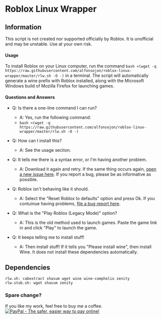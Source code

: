 # Roblox Linux Wrapper

## Information
This script is not created nor supported officially by Roblox. It is unofficial and may be unstable. Use at your own risk.

#### Usage

To install Roblox on your Linux computer, run the command `bash <(wget -q https://raw.githubusercontent.com/alfonsojon/roblox-linux-wrapper/master/rlw.sh -O -)` in a terminal. The script will automatically generate a wine prefix with Roblox installed, along with the Microsoft Windows build of Mozilla Firefox for launching games.

#### Questions and Answers

* Q: Is there a one-line command I can run?
  * A: Yes, run the following command:
  * `bash <(wget -q https://raw.githubusercontent.com/alfonsojon/roblox-linux-wrapper/master/rlw.sh -O -)`

* Q: How can I install this?
  * A: See the usage section.

* Q: It tells me there is a syntax error, or I'm having another problem.
  * A: Download it again and retry. If the same thing occurs again, [open a new issue here][1]. If you report a bug, please be as informative as possible.

* Q: Roblox isn't behaving like it should.
  * A: Select the "Reset Roblox to defaults" option and press Ok. If you contuinue having problems, [file a bug report here][1].

* Q: What is the "Play Roblox (Legacy Mode)" option?
  * A: This is the old method used to launch games. Paste the game link in and click "Play" to launch the game.

* Q: It keeps telling me to install stuff!
  * A: Then install stuff! If it tells you "Please install wine", then install Wine. It does not install these dependencies automatically.


## Dependencies

    rlw.sh: cabextract shasum wget wine wine-compholio zenity
    rlw-stub.sh: wget shasum zenity
    
  [1]: https://github.com/alfonsojon/roblox-linux-wrapper/issues

### Spare change?
If you like my work, feel free to buy me a coffee.
[![PayPal - The safer, easier way to pay online!](https://www.paypalobjects.com/en_US/i/btn/btn_donateCC_LG.gif)](https://www.paypal.com/cgi-bin/webscr?cmd=_s-xclick&hosted_button_id=4LPXB3QJWVFQ6)
